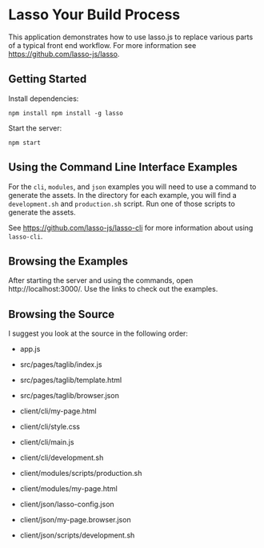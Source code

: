 # Lasso Your Build Process

This application demonstrates how to use lasso.js to replace various parts of a
typical front end workflow. For more information see
https://github.com/lasso-js/lasso.

## Getting Started

Install dependencies:

`
npm install
npm install -g lasso
`

Start the server:

`
npm start
`

## Using the Command Line Interface Examples

For the `cli`, `modules`, and `json` examples you will need to use a command to
generate the assets. In the directory for each example, you will find a
`development.sh` and `production.sh` script. Run one of those scripts to
generate the assets.

See https://github.com/lasso-js/lasso-cli for more information about using
`lasso-cli`.

## Browsing the Examples

After starting the server and using the commands, open http://localhost:3000/.
Use the links to check out the examples.

## Browsing the Source

I suggest you look at the source in the following order:

- app.js

- src/pages/taglib/index.js

- src/pages/taglib/template.html

- src/pages/taglib/browser.json

- client/cli/my-page.html

- client/cli/style.css

- client/cli/main.js

- client/cli/development.sh

- client/modules/scripts/production.sh

- client/modules/my-page.html

- client/json/lasso-config.json

- client/json/my-page.browser.json

- client/json/scripts/development.sh
